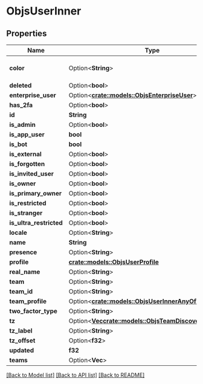# ObjsUserInner

## Properties

Name | Type | Description | Notes
------------ | ------------- | ------------- | -------------
**color** | Option<**String**> | refercing to bug: https://jira.tinyspeck.com/browse/EVALUE-1559 | [optional]
**deleted** | Option<**bool**> |  | [optional]
**enterprise_user** | Option<[**crate::models::ObjsEnterpriseUser**](objs_enterprise_user.md)> |  | [optional]
**has_2fa** | Option<**bool**> |  | [optional]
**id** | **String** |  | 
**is_admin** | Option<**bool**> |  | [optional]
**is_app_user** | **bool** |  | 
**is_bot** | **bool** |  | 
**is_external** | Option<**bool**> |  | [optional]
**is_forgotten** | Option<**bool**> |  | [optional]
**is_invited_user** | Option<**bool**> |  | [optional]
**is_owner** | Option<**bool**> |  | [optional]
**is_primary_owner** | Option<**bool**> |  | [optional]
**is_restricted** | Option<**bool**> |  | [optional]
**is_stranger** | Option<**bool**> |  | [optional]
**is_ultra_restricted** | Option<**bool**> |  | [optional]
**locale** | Option<**String**> |  | [optional]
**name** | **String** |  | 
**presence** | Option<**String**> |  | [optional]
**profile** | [**crate::models::ObjsUserProfile**](objs_user_profile.md) |  | 
**real_name** | Option<**String**> |  | [optional]
**team** | Option<**String**> |  | [optional]
**team_id** | Option<**String**> |  | [optional]
**team_profile** | Option<[**crate::models::ObjsUserInnerAnyOfTeamProfile**](objs_user_inner_anyOf_team_profile.md)> |  | [optional]
**two_factor_type** | Option<**String**> |  | [optional]
**tz** | Option<[**Vec<crate::models::ObjsTeamDiscoverableInner>**](objs_team_discoverable_inner.md)> |  | [optional]
**tz_label** | Option<**String**> |  | [optional]
**tz_offset** | Option<**f32**> |  | [optional]
**updated** | **f32** |  | 
**teams** | Option<**Vec<String>**> |  | [optional]

[[Back to Model list]](../README.md#documentation-for-models) [[Back to API list]](../README.md#documentation-for-api-endpoints) [[Back to README]](../README.md)


